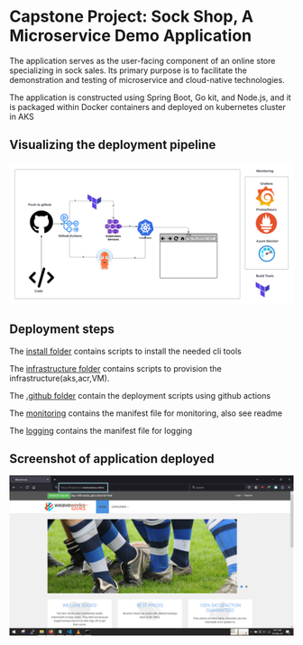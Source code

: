 <!-- @format -->

# Capstone Project: Sock Shop, A Microservice Demo Application

The application serves as the user-facing component of an online store specializing in sock sales. Its primary purpose is to facilitate the demonstration and testing of microservice and cloud-native technologies.

The application is constructed using Spring Boot, Go kit, and Node.js, and it is packaged within Docker containers and deployed on kubernetes cluster in AKS

## Visualizing the deployment pipeline

![alt](images/capstonepipeline.png)

## Deployment steps

The [install folder](./install/) contains scripts to install the needed cli tools

The [infrastructure folder](./infrastructure/) contains scripts to provision the infrastructure(aks,acr,VM).

The [.github folder]() contain the deployment scripts using github actions

The [monitoring]() contains the manifest file for monitoring, also see readme

The [logging]() contains the manifest file for logging

## Screenshot of application deployed

![alt](images/CapstoneProject.png)
